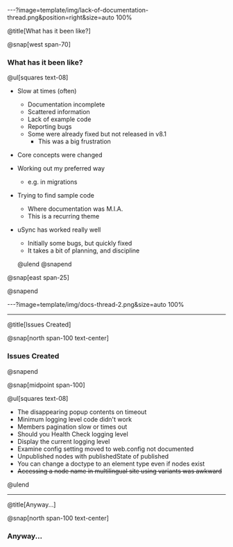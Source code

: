 ---?image=template/img/lack-of-documentation-thread.png&position=right&size=auto 100%

@title[What has it been like?]

@snap[west span-70]

### What has it been like?

@ul[squares text-08]

- Slow at times (often)
  - Documentation incomplete
  - Scattered information
  - Lack of example code
  - Reporting bugs
  - Some were already fixed but not released in v8.1 
    - This was a big frustration
- Core concepts were changed
- Working out my preferred way 
  - e.g. in migrations
- Trying to find sample code
  - Where documentation was M.I.A.
  - This is a recurring theme
- uSync has worked really well 
  - Initially some bugs, but quickly fixed
  - It takes a bit of planning, and discipline

  @ulend
  @snapend

@snap[east span-25]

@snapend

---?image=template/img/docs-thread-2.png&size=auto 100%

---

@title[Issues Created]

@snap[north span-100 text-center]

### Issues Created

@snapend


@snap[midpoint span-100]

@ul[squares text-08]

- The disappearing popup contents on timeout
- Minimum logging level code didn't work
- Members pagination slow or times out
- Should you Health Check logging level
- Display the current logging level 
- Examine config setting moved to web.config not documented
- Unpublished nodes with publishedState of published
- You can change a doctype to an element type even if nodes exist
- ~~Accessing a node name in multilingual site using variants was awkward~~

@ulend


---

@title[Anyway...]

@snap[north span-100 text-center]

### Anyway...


